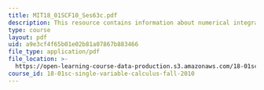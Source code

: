 ```yaml
---
title: MIT18_01SCF10_Ses63c.pdf
description: This resource contains information about numerical integration.
type: course
layout: pdf
uid: a9e3cf4f65b01e02b81a07867b883466
file_type: application/pdf
file_location: >-
  https://open-learning-course-data-production.s3.amazonaws.com/18-01sc-single-variable-calculus-fall-2010/a9e3cf4f65b01e02b81a07867b883466_MIT18_01SCF10_Ses63c.pdf
course_id: 18-01sc-single-variable-calculus-fall-2010
---
```

